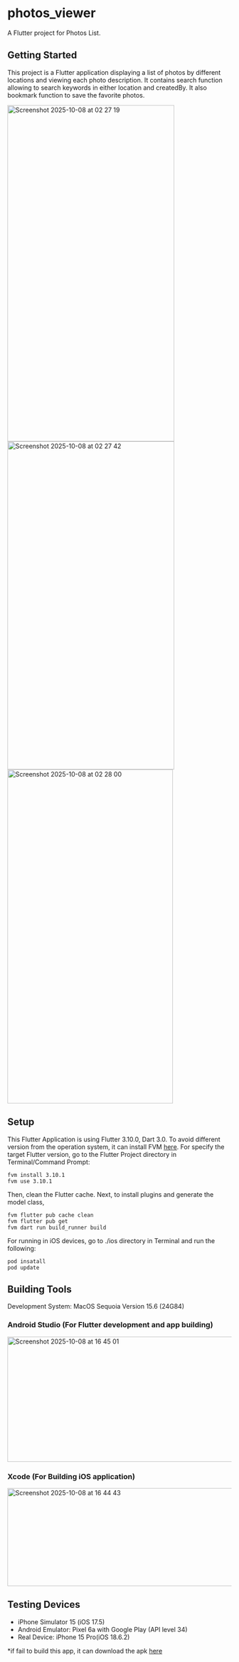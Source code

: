 # photos_viewer

A Flutter project for Photos List.

## Getting Started

This project is a Flutter application displaying a list of photos by different locations and viewing each photo description. It contains search function allowing to search keywords in either location and createdBy. It also bookmark function to save the favorite photos.

<img width="375" height="755" alt="Screenshot 2025-10-08 at 02 27 19" src="https://github.com/user-attachments/assets/7e62aef4-37fa-41a0-9f8d-1d72b9d5cd7d" />
<img width="375" height="737" alt="Screenshot 2025-10-08 at 02 27 42" src="https://github.com/user-attachments/assets/3215bde6-8c23-4b28-ad25-ae1fb50592a0" />
<img width="372" height="750" alt="Screenshot 2025-10-08 at 02 28 00" src="https://github.com/user-attachments/assets/1ccd3830-0eb3-4032-a62d-13c1c696f710" />

## Setup
This Flutter Application is using Flutter 3.10.0, Dart 3.0. 
To avoid different version from the operation system, it can install FVM [here](https://fvm.app/documentation/getting-started/installation).
For specify the target Flutter version, go to the Flutter Project directory in Terminal/Command Prompt:
```
fvm install 3.10.1
fvm use 3.10.1
```

Then, clean the Flutter cache. Next, to install plugins and generate the model class,
```
fvm flutter pub cache clean
fvm flutter pub get
fvm dart run build_runner build
```

For running in iOS devices, go to ./ios directory in Terminal and run the following: 
```
pod insatall
pod update
```

## Building Tools
Development System: MacOS Sequoia Version 15.6 (24G84)

### Android Studio (For Flutter development and app building)
<img width="527" height="281" alt="Screenshot 2025-10-08 at 16 45 01" src="https://github.com/user-attachments/assets/19381116-e686-427b-899f-d3de208164ac" />

### Xcode (For Building iOS application)
<img width="532" height="220" alt="Screenshot 2025-10-08 at 16 44 43" src="https://github.com/user-attachments/assets/3a3b0b6b-2a57-41e3-b5a1-f05757d3bc60" />


## Testing Devices
- iPhone Simulator 15 (iOS 17.5)
- Android Emulator: Pixel 6a with Google Play (API level 34)
- Real Device: iPhone 15 Pro(iOS 18.6.2)

*if fail to build this app, it can download the apk [here](https://drive.google.com/file/d/1HATSlanRM2s848SrR-anGh4BYOZ7iv4-/view?usp=sharing)
